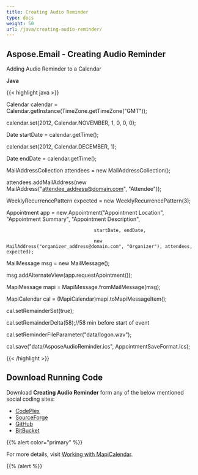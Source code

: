 ```yaml
---
title: Creating Audio Reminder
type: docs
weight: 50
url: /java/creating-audio-reminder/
---
```


## **Aspose.Email - Creating Audio Reminder**
Adding Audio Reminder to a Calendar

**Java**

{{< highlight java >}}

 Calendar calendar = Calendar.getInstance(TimeZone.getTimeZone("GMT"));

calendar.set(2012, Calendar.NOVEMBER, 1, 0, 0, 0);

Date startDate = calendar.getTime();

calendar.set(2012, Calendar.DECEMBER, 1);

Date endDate = calendar.getTime();

MailAddressCollection attendees = new MailAddressCollection();

attendees.addMailAddress(new MailAddress("attendee_address@domain.com", "Attendee"));

WeeklyRecurrencePattern expected = new WeeklyRecurrencePattern(3);

Appointment app = new Appointment("Appointment Location", "Appointment Summary", "Appointment Description",

									startDate, endDate,

									new MailAddress("organizer_address@domain.com", "Organizer"), attendees, expected);

MailMessage msg = new MailMessage();

msg.addAlternateView(app.requestApointment());

MapiMessage mapi = MapiMessage.fromMailMessage(msg);

MapiCalendar cal = (MapiCalendar)mapi.toMapiMessageItem();

cal.setRemainderSet(true);

cal.setRemainderDelta(58);//58 min before start of event

cal.setReminderFileParameter("data/logon.wav");

cal.save("data/AsposeAudioReminder.ics", AppointmentSaveFormat.Ics);

{{< /highlight >}}
## **Download Running Code**
Download **Creating Audio Reminder** form any of the below mentioned social coding sites:

- [CodePlex](https://asposeapachepoi.codeplex.com/downloads/get/1381613)
- [SourceForge](http://sourceforge.net/projects/asposeforapachepoi/files/Aspose.Email%20Features%20Not%20in%20Apache%20POI%20HSMF%20for%20Outlook/Audio%20Reminders%20%28Aspose.Email%29.zip/download)
- [GitHub](https://github.com/asposemarketplace/Aspose_for_Apache_POI/releases/download/More-Features-in-Aspose.Email-v1.1/Audio.Reminders.Aspose.Email.zip)
- [BitBucket](https://bitbucket.org/asposemarketplace/aspose-for-apache-poi/downloads/Audio%20Reminders%20\(Aspose.Email\).zip)

{{% alert color="primary" %}} 

For more details, visit [Working with MapiCalendar](/java/working-with-mapicalendar/).

{{% /alert %}}
